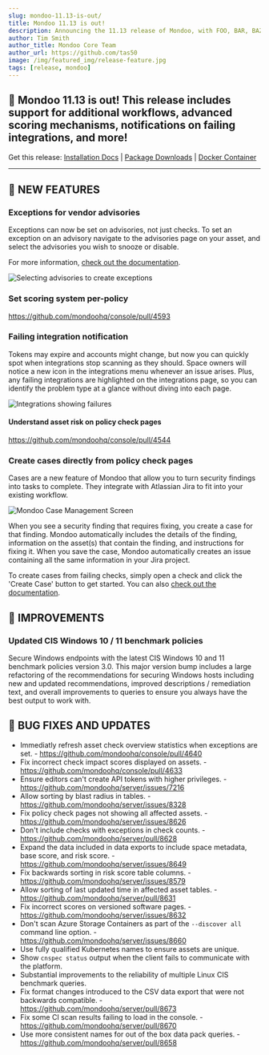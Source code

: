 ```yaml
---
slug: mondoo-11.13-is-out/
title: Mondoo 11.13 is out!
description: Announcing the 11.13 release of Mondoo, with FOO, BAR, BAZ, and more!
author: Tim Smith
author_title: Mondoo Core Team
author_url: https://github.com/tas50
image: /img/featured_img/release-feature.jpg
tags: [release, mondoo]
---
```


## 🥳 Mondoo 11.13 is out! This release includes support for additional workflows, advanced scoring mechanisms, notifications on failing integrations, and more!

Get this release: [Installation Docs](https://mondoo.com/docs/cnspec/) | [Package Downloads](https://releases.mondoo.com/cnspec/) | [Docker Container](https://hub.docker.com/r/mondoo/cnspec)

---

## 🎉 NEW FEATURES

### Exceptions for vendor advisories

Exceptions can now be set on advisories, not just checks. To set an exception on an advisory navigate to the advisories page on your asset, and select the advisories you wish to snooze or disable.

For more information, [check out the documentation](https://mondoo.com/docs/platform/security/customize/advisories/).

![Selecting advisories to create exceptions](/img/releases/2024-07-16-mondoo-11.13-is-out/advisory_exception.png)


### Set scoring system per-policy

https://github.com/mondoohq/console/pull/4593

### Failing integration notification

Tokens may expire and accounts might change, but now you can quickly spot when integrations stop scanning as they should. Space owners will notice a new icon in the integrations menu whenever an issue arises. Plus, any failing integrations are highlighted on the integrations page, so you can identify the problem type at a glance without diving into each page.

![Integrations showing failures](/img/releases/2024-07-16-mondoo-11.13-is-out/integrations.png)

#### Understand asset risk on policy check pages

https://github.com/mondoohq/console/pull/4544

### Create cases directly from policy check pages

Cases are a new feature of Mondoo that allow you to turn security findings into tasks to complete. They integrate with Atlassian Jira to fit into your existing workflow.

![Mondoo Case Management Screen](/img/releases/2024-07-09-mondoo-11.12-is-out/screenshot_cases.png)

When you see a security finding that requires fixing, you create a case for that finding. Mondoo automatically includes the details of the finding, information on the asset(s) that contain the finding, and instructions for fixing it. When you save the case, Mondoo automatically creates an issue containing all the same information in your Jira project.

To create cases from failing checks, simply open a check and click the 'Create Case' button to get started. You can also [check out the documentation](https://mondoo.com/docs/platform/cases/overview/).

## 🧹 IMPROVEMENTS

### Updated CIS Windows 10 / 11 benchmark policies

Secure Windows endpoints with the latest CIS Windows 10 and 11 benchmark policies version 3.0. This major version bump includes a large refactoring of the recommendations for securing Windows hosts including new and updated recommendations, improved descriptions / remediation text, and overall improvements to queries to ensure you always have the best output to work with.

## 🐛 BUG FIXES AND UPDATES

- Immediatly refresh asset check overview statistics when exceptions are set. - https://github.com/mondoohq/console/pull/4640
- Fix incorrect check impact scores displayed on assets. - https://github.com/mondoohq/console/pull/4633
- Ensure editors can't create API tokens with higher privileges. - https://github.com/mondoohq/server/issues/7216
- Allow sorting by blast radius in tables. - https://github.com/mondoohq/server/issues/8328
- Fix policy check pages not showing all affected assets. - https://github.com/mondoohq/server/issues/8626
- Don't include checks with exceptions in check counts. - https://github.com/mondoohq/server/pull/8628
- Expand the data included in data exports to include space metadata, base score, and risk score. - https://github.com/mondoohq/server/issues/8649
- Fix backwards sorting in risk score table columns. - https://github.com/mondoohq/server/issues/8579
- Allow sorting of last updated time in affected asset tables. - https://github.com/mondoohq/server/pull/8631
- Fix incorrect scores on versioned software pages. - https://github.com/mondoohq/server/issues/8632
- Don't scan Azure Storage Containers as part of the `--discover all` command line option. - https://github.com/mondoohq/server/issues/8660
- Use fully qualified Kubernetes names to ensure assets are unique.
- Show `cnspec status` output when the client fails to communicate with the platform.
- Substantial improvements to the reliability of multiple Linux CIS benchmark queries.
- Fix format changes introduced to the CSV data export that were not backwards compatible. - https://github.com/mondoohq/server/pull/8673
- Fix some CI scan results failing to load in the console. - https://github.com/mondoohq/server/pull/8670
- Use more consistent names for out of the box data pack queries. - https://github.com/mondoohq/server/pull/8658

